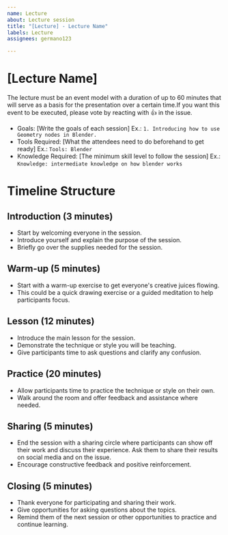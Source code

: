 ```yaml
---
name: Lecture
about: Lecture session
title: "[Lecture] - Lecture Name"
labels: Lecture
assignees: germano123

---
```


# [Lecture Name]

The lecture must be an event model with a duration of up to 60 minutes that will serve as a basis for the presentation over a certain time.If you want this event to be executed, please vote by reacting with 👍 in the issue.

- Goals: [Write the goals of each session] Ex.: `1. Introducing how to use Geometry nodes in Blender.`
- Tools Required: [What the attendees need to do beforehand to get ready] Ex.: `Tools: Blender`
- Knowledge Required: [The minimum skill level to follow the session] Ex.: `Knowledge: intermediate knowledge on how blender works`

# Timeline Structure

## Introduction (3 minutes)

- Start by welcoming everyone in the session.
- Introduce yourself and explain the purpose of the session.
- Briefly go over the supplies needed for the session.

## Warm-up (5 minutes)

- Start with a warm-up exercise to get everyone's creative juices flowing.
- This could be a quick drawing exercise or a guided meditation to help participants focus.

## Lesson (12 minutes)

- Introduce the main lesson for the session.
- Demonstrate the technique or style you will be teaching.
- Give participants time to ask questions and clarify any confusion.

## Practice (20 minutes)

- Allow participants time to practice the technique or style on their own.
- Walk around the room and offer feedback and assistance where needed.

## Sharing (5 minutes)

- End the session with a sharing circle where participants can show off their work and discuss their experience. Ask them to share their results on social media and on the issue. 
- Encourage constructive feedback and positive reinforcement.

## Closing (5 minutes)

- Thank everyone for participating and sharing their work.
- Give opportunities for asking questions about the topics.
- Remind them of the next session or other opportunities to practice and continue learning.
